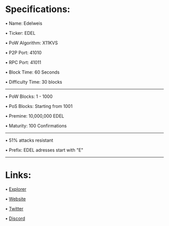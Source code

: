 Specifications:
==================

• Name:             Edelweis

• Ticker:           EDEL

• PoW Algorithm:    X11KVS

• P2P Port:         41010

• RPC Port:         41011

• Block Time:       60 Seconds

• Difficulty Time:  30 blocks

---

• PoW Blocks:       1 - 1000

• PoS Blocks:       Starting from 1001  

• Premine:          10,000,000 EDEL

• Maturity:         100 Confirmations 

---

• 51% attacks resistant

• Prefix: EDEL adresses start with "E"  

---

Links:
==================

• [Explorer](https://explorer.edelweis.io/)

• [Website](https://edelweis.org/)

• [Twitter](https://twitter.com/Edelweiscoin)

• [Discord](https://discord.gg/arxX6PjrJ2)


